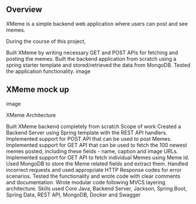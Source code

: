 ## Overview

XMeme is a simple backend web application where users can post and see memes.

During the course of this project,

Built XMeme by writing necessary GET and POST APIs for fetching and posting the memes.
Built the backend application from scratch using a spring starter template and stored/retrieved the data from MongoDB.
Tested the application functionality.
image

## XMeme mock up

image

XMeme Architecture

Built XMeme backend completely from scratch
Scope of work
Created a Backend Server using Spring template with the REST API handlers.
Implemented support for POST API that can be used to post Memes.
Implemented support for GET API that can be used to fetch the 100 newest memes posted, including these fields - name, caption and image URLs.
Implemented support for GET API to fetch individual Memes using Meme Id.
Used MongoDB to store the Meme related fields and extract them.
Handled incorrect requests and used appropriate HTTP Response codes for error scenarios.
Tested the functionality and wrote code with clear comments and documentation.
Wrote modular code following MVCS layering architecture.
Skills used
Core Java, Backend Server, Jackson, Spring Boot, Spring Data, REST API, MongoDB, Docker and Swagger
